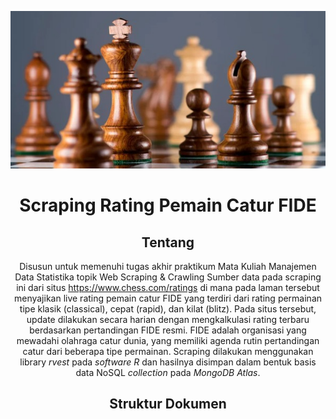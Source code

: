 <div align="center">
  
  ![image](chess-king-wooden-pieces-3yal5hd39dvbvu9u.jpg)

# Scraping Rating Pemain Catur FIDE
## Tentang
  Disusun untuk memenuhi tugas akhir praktikum Mata Kuliah Manajemen Data Statistika topik Web Scraping & Crawling
  Sumber data pada scraping ini dari situs https://www.chess.com/ratings di mana pada laman tersebut menyajikan live rating pemain catur FIDE yang terdiri dari rating permainan tipe klasik (classical), cepat (rapid), dan kilat (blitz). Pada situs tersebut, update dilakukan secara harian dengan mengkalkulasi rating terbaru berdasarkan pertandingan FIDE resmi. FIDE adalah organisasi yang mewadahi olahraga catur dunia, yang memiliki agenda rutin pertandingan catur dari beberapa tipe permainan.
  Scraping dilakukan menggunakan library *rvest* pada *software R* dan hasilnya disimpan dalam bentuk basis data NoSQL *collection* pada *MongoDB Atlas*.
  
## Struktur Dokumen
  
  


